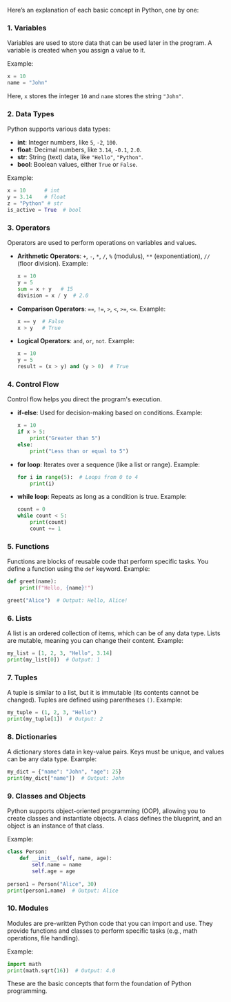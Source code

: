 Here’s an explanation of each basic concept in Python, one by one:

### 1. **Variables**
Variables are used to store data that can be used later in the program. A variable is created when you assign a value to it.

Example:
```python
x = 10
name = "John"
```
Here, `x` stores the integer `10` and `name` stores the string `"John"`.

### 2. **Data Types**
Python supports various data types:
- **int**: Integer numbers, like `5`, `-2`, `100`.
- **float**: Decimal numbers, like `3.14`, `-0.1`, `2.0`.
- **str**: String (text) data, like `"Hello"`, `"Python"`.
- **bool**: Boolean values, either `True` or `False`.

Example:
```python
x = 10      # int
y = 3.14    # float
z = "Python" # str
is_active = True  # bool
```

### 3. **Operators**
Operators are used to perform operations on variables and values.
- **Arithmetic Operators**: `+`, `-`, `*`, `/`, `%` (modulus), `**` (exponentiation), `//` (floor division).
  Example:
  ```python
  x = 10
  y = 5
  sum = x + y   # 15
  division = x / y  # 2.0
  ```
- **Comparison Operators**: `==`, `!=`, `>`, `<`, `>=`, `<=`.
  Example:
  ```python
  x == y  # False
  x > y   # True
  ```
- **Logical Operators**: `and`, `or`, `not`.
  Example:
  ```python
  x = 10
  y = 5
  result = (x > y) and (y > 0)  # True
  ```

### 4. **Control Flow**
Control flow helps you direct the program's execution.
- **if-else**: Used for decision-making based on conditions.
  Example:
  ```python
  x = 10
  if x > 5:
      print("Greater than 5")
  else:
      print("Less than or equal to 5")
  ```
- **for loop**: Iterates over a sequence (like a list or range).
  Example:
  ```python
  for i in range(5):  # Loops from 0 to 4
      print(i)
  ```
- **while loop**: Repeats as long as a condition is true.
  Example:
  ```python
  count = 0
  while count < 5:
      print(count)
      count += 1
  ```

### 5. **Functions**
Functions are blocks of reusable code that perform specific tasks. You define a function using the `def` keyword.
Example:
```python
def greet(name):
    print(f"Hello, {name}!")

greet("Alice")  # Output: Hello, Alice!
```

### 6. **Lists**
A list is an ordered collection of items, which can be of any data type. Lists are mutable, meaning you can change their content.
Example:
```python
my_list = [1, 2, 3, "Hello", 3.14]
print(my_list[0])  # Output: 1
```

### 7. **Tuples**
A tuple is similar to a list, but it is immutable (its contents cannot be changed). Tuples are defined using parentheses `()`.
Example:
```python
my_tuple = (1, 2, 3, "Hello")
print(my_tuple[1])  # Output: 2
```

### 8. **Dictionaries**
A dictionary stores data in key-value pairs. Keys must be unique, and values can be any data type.
Example:
```python
my_dict = {"name": "John", "age": 25}
print(my_dict["name"])  # Output: John
```

### 9. **Classes and Objects**
Python supports object-oriented programming (OOP), allowing you to create classes and instantiate objects. A class defines the blueprint, and an object is an instance of that class.

Example:
```python
class Person:
    def __init__(self, name, age):
        self.name = name
        self.age = age
        
person1 = Person("Alice", 30)
print(person1.name)  # Output: Alice
```

### 10. **Modules**
Modules are pre-written Python code that you can import and use. They provide functions and classes to perform specific tasks (e.g., math operations, file handling).

Example:
```python
import math
print(math.sqrt(16))  # Output: 4.0
```

These are the basic concepts that form the foundation of Python programming.
